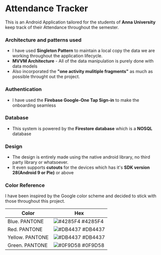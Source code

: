 
# Attendance Tracker

This is an Android Application tailored for the students of **Anna University** keep track of their Attendance throughout the semester.


### Architecture and patterns used

* I have used **Singleton Pattern** to maintain a local copy the data we are working throughout the application lifecycle.
* **MVVM Architecture** - All of the data manipulation is purely done with data models
* Also incorporated the **"one activity mulitiple fragments"** as much as possible throught out the project.

### Authentication

* I have used the **Firebase Google-One Tap Sign-in** to make the onboarding seamless

### Database

* This system is powered by the **Firestore database** which is a **NOSQL** database

### Design

* The design is entirely made using the native android library, no third party library or whatsoever.
* It even supports **cutouts** for the devices which has it's **SDK version 28(Android 9 or Pie)** or above 

### Color Reference

I have been inspired by the Google color scheme and decided to stick with those throughout this project.

| Color             | Hex                                                                |
| ----------------- | ------------------------------------------------------------------ |
| Blue. PANTONE | ![#4285F4](https://via.placeholder.com/10/4285F4?text=+) #4285F4 |
| Red. PANTONE | ![#DB4437](https://via.placeholder.com/10/DB4437?text=+) #DB4437|
| Yellow. PANTONE | ![#DB4437](https://via.placeholder.com/10/DB4437?text=+) #DB4437|
| Green. PANTONE | ![#0F9D58](https://via.placeholder.com/10/0F9D58?text=+) #0F9D58|

